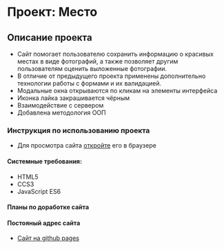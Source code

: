 # Проект: Место

## Описание проекта

* Сайт помогает пользователю сохранить информацию о красивых местах в виде фотографий, а также позволяет другим
  пользователям оценить выложенные фотографии.
* В отличие от предыдущего проекта применены дополнительно технологии работы с формами и их валидацией.
* Модальные окна открываются по кликам на элементы интерфейса
* Иконка лайка закрашивается чёрным
* Взаимодействие с сервером
* Добавлена методология ООП

### Инструкция по использованию проекта

* Для просмотра сайта [откройте](https://studioboloto.github.io/mesto-project/ "Ссылка на сайт") его в браузере

#### Системные требования:

* HTML5
* CCS3
* JavaScript ES6

#### Планы по доработке сайта

#### Постояный адрес сайта

* [Сайт на github pages](https://studioboloto.github.io/mesto-project/)